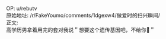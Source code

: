 
OP: u/rebutv  
原始地址: /r/FakeYoumo/comments/1dgexw4/做爱时的扫兴瞬间/  
正文:  
高学历男拿着用完的套对我说＂想要这个遗传基因吧，不给你🧡＂

